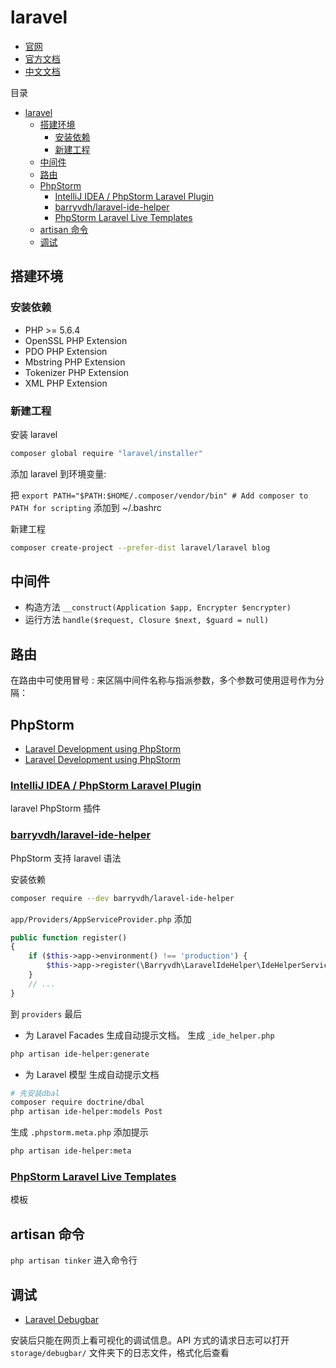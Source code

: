 # laravel

* [官网](https://laravel.com/)
* [官方文档](https://laravel.com/docs)
* [中文文档](https://laravel-china.org/docs/home)

目录

<!-- toc orderedList:0 depthFrom:1 depthTo:6 -->

* [laravel](#laravel)
  * [搭建环境](#搭建环境)
    * [安装依赖](#安装依赖)
    * [新建工程](#新建工程)
  * [中间件](#中间件)
  * [路由](#路由)
  * [PhpStorm](#phpstorm)
    * [IntelliJ IDEA / PhpStorm Laravel Plugin](#intellij-idea-phpstorm-laravel-pluginhttpsgithubcomhaehnchenidea-php-laravel-plugin)
    * [barryvdh/laravel-ide-helper](#barryvdhlaravel-ide-helperhttpsgithubcombarryvdhlaravel-ide-helper)
    * [PhpStorm Laravel Live Templates](#phpstorm-laravel-live-templateshttpsgithubcomkoomaiphpstorm-laravel-live-templates)
  * [artisan 命令](#artisan-命令)
  * [调试](#调试)

<!-- tocstop -->

## 搭建环境

### 安装依赖

* PHP >= 5.6.4
* OpenSSL PHP Extension
* PDO PHP Extension
* Mbstring PHP Extension
* Tokenizer PHP Extension
* XML PHP Extension

### 新建工程

安装 laravel

```sh
composer global require "laravel/installer"
```

添加 laravel 到环境变量:

把 `export PATH="$PATH:$HOME/.composer/vendor/bin" # Add composer to PATH for scripting` 添加到 ~/.bashrc

新建工程

```sh
composer create-project --prefer-dist laravel/laravel blog
```

## 中间件

* 构造方法 `__construct(Application $app, Encrypter $encrypter)`
* 运行方法 `handle($request, Closure $next, $guard = null)`

## 路由

在路由中可使用冒号 : 来区隔中间件名称与指派参数，多个参数可使用逗号作为分隔：

## PhpStorm

* [Laravel Development using PhpStorm](https://blog.jetbrains.com/phpstorm/2015/01/laravel-development-using-phpstorm/)
* [Laravel Development using PhpStorm](https://confluence.jetbrains.com/display/PhpStorm/Laravel+Development+using+PhpStorm)

### [IntelliJ IDEA / PhpStorm Laravel Plugin](https://github.com/Haehnchen/idea-php-laravel-plugin/)

laravel PhpStorm 插件

### [barryvdh/laravel-ide-helper](https://github.com/barryvdh/laravel-ide-helper)

PhpStorm 支持 laravel 语法

安装依赖

```bash
composer require --dev barryvdh/laravel-ide-helper
```

`app/Providers/AppServiceProvider.php` 添加

```PHP
public function register()
{
    if ($this->app->environment() !== 'production') {
        $this->app->register(\Barryvdh\LaravelIdeHelper\IdeHelperServiceProvider::class);
    }
    // ...
}
```

到 `providers` 最后

* 为 Laravel Facades 生成自动提示文档。 生成 `_ide_helper.php`

```bash
php artisan ide-helper:generate
```

* 为 Laravel 模型 生成自动提示文档

```bash
# 先安装dbal
composer require doctrine/dbal
php artisan ide-helper:models Post
```

生成 `.phpstorm.meta.php` 添加提示

```sh
php artisan ide-helper:meta
```

### [PhpStorm Laravel Live Templates](https://github.com/koomai/phpstorm-laravel-live-templates)

模板

## artisan 命令

`php artisan tinker` 进入命令行

## 调试

* [Laravel Debugbar](https://github.com/barryvdh/laravel-debugbar)

安装后只能在网页上看可视化的调试信息。API 方式的请求日志可以打开 `storage/debugbar/` 文件夹下的日志文件，格式化后查看
